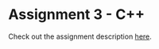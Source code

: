 # Assignment 3 - C++

Check out the assignment description [here](https://cs.lmu.edu/~ray/classes/pl/assignment/3/).
